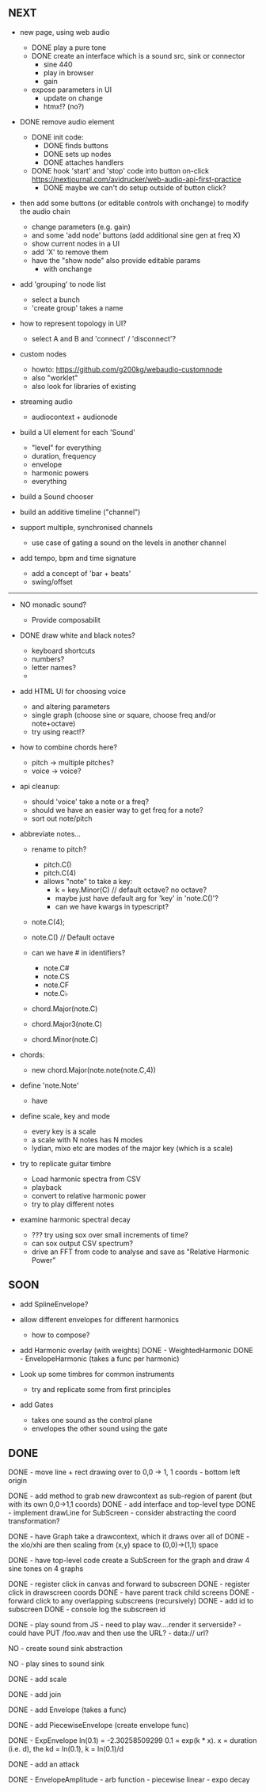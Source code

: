 NEXT
----

- new page, using web audio
    - DONE play a pure tone
    - DONE create an interface which is a sound src, sink or connector
        - sine 440
        - play in browser
        - gain
    - expose parameters in UI
        - update on change
        - htmx!? (no?)

- DONE remove audio element
    - DONE init code:
        - DONE finds buttons
        - DONE sets up nodes
        - DONE attaches handlers
    - DONE hook 'start' and 'stop' code into button on-click
        https://nextjournal.com/avidrucker/web-audio-api-first-practice
        - DONE maybe we can't do setup outside of button click?

- then add some buttons (or editable controls with onchange) to modify the audio chain
    - change parameters (e.g. gain)
    - and some 'add node' buttons (add additional sine gen at freq X)
    - show current nodes in a UI
    - add 'X' to remove them
    - have the "show node" also provide editable params
        - with onchange

- add 'grouping' to node list
    - select a bunch
    - 'create group' takes a name

- how to represent topology in UI?
    - select A and B and 'connect' / 'disconnect'?

- custom nodes
    - howto: https://github.com/g200kg/webaudio-customnode
    - also "worklet"
    - also look for libraries of existing

- streaming audio
    - audiocontext + audionode

- build a UI element for each 'Sound'
    - "level" for everything
    - duration, frequency
    - envelope
    - harmonic powers
    - everything

- build a Sound chooser

- build an additive timeline ("channel")

- support multiple, synchronised channels
    - use case of gating a sound on the levels in another channel

- add tempo, bpm and time signature
    - add a concept of 'bar + beats'
    - swing/offset

-------

- NO monadic sound?
    - Provide composabilit

- DONE draw white and black notes?
    - keyboard shortcuts
    - numbers?
    - letter names?
    - 

- add HTML UI for choosing voice
    - and altering parameters
    - single graph (choose sine or square, choose freq and/or note+octave)
    - try using react!?

- how to combine chords here?
    - pitch -> multiple pitches?
    - voice -> voice?

- api cleanup:
    - should 'voice' take a note or a freq?
    - should we have an easier way to get freq for a note?
    - sort out note/pitch

- abbreviate notes...
    - rename to pitch?
        - pitch.C()
        - pitch.C(4)
        - allows "note" to take a key:
            - k = key.Minor(C) // default octave? no octave?
            - maybe just have default arg for 'key' in 'note.C()'?
            - can we have kwargs in typescript?
    - note.C(4);
    - note.C()  // Default octave
    - can we have # in identifiers?
        - note.C#
        - note.CS
        - note.CF
        - note.C♭

    - chord.Major(note.C)
    - chord.Major3(note.C)
    - chord.Minor(note.C)

- chords:
    - new chord.Major(note.note(note.C,4))


- define 'note.Note'
    - have 

- define scale, key and mode
    - every key is a scale
    - a scale with N notes has N modes
    - lydian, mixo etc are modes of the major key (which is a scale)

- try to replicate guitar timbre
    - Load harmonic spectra from CSV
    - playback
    - convert to relative harmonic power
    - try to play different notes

- examine harmonic spectral decay
    - ??? try using sox over small increments of time?
    - can sox output CSV spectrum?
    - drive an FFT from code to analyse and save as "Relative Harmonic Power"

SOON
----

- add SplineEnvelope?

- allow different envelopes for different harmonics
    - how to compose?

- add Harmonic overlay (with weights)
    DONE - WeightedHarmonic
    DONE - EnvelopeHarmonic (takes a func per harmonic)

- Look up some timbres for common instruments
    - try and replicate some from first principles

- add Gates
    - takes one sound as the control plane
    - envelopes the other sound using the gate

DONE
----

DONE - move line + rect drawing over to 0,0 -> 1, 1 coords
    - bottom left origin

DONE - add method to grab new drawcontext as sub-region of parent (but with its own 0,0->1,1 coords)
    DONE - add interface and top-level type
    DONE - implement drawLine for SubScreen
        - consider abstracting the coord transformation?

DONE - have Graph take a drawcontext, which it draws over all of
    DONE - the xlo/xhi are then scaling from (x,y) space to (0,0)->(1,1) space

DONE - have top-level code create a SubScreen for the graph and draw 4 sine tones on 4 graphs

DONE - register click in canvas and forward to subscreen
    DONE - register click in drawscreen coords
    DONE - have parent track child screens
    DONE - forward click to any overlapping subscreens (recursively)
    DONE - add id to subscreen
    DONE - console log the subscreen id

DONE - play sound from JS
    - need to play wav....render it serverside?
    - could have PUT /foo.wav <wavdata> and then use the URL?
    - data:// url?

NO - create sound sink abstraction

NO - play sines to sound sink

DONE - add scale

DONE - add join

DONE - add Envelope (takes a func)

DONE - add PiecewiseEnvelope (create envelope func)

DONE - ExpEnvelope
    ln(0.1) = -2.30258509299
    0.1 = exp(k * x). x = duration (i.e. d), the kd = ln(0.1), k = ln(0.1)/d

DONE - add an attack

DONE - EnvelopeAmplitude
    - arb function
    - piecewise linear
    - expo decay


